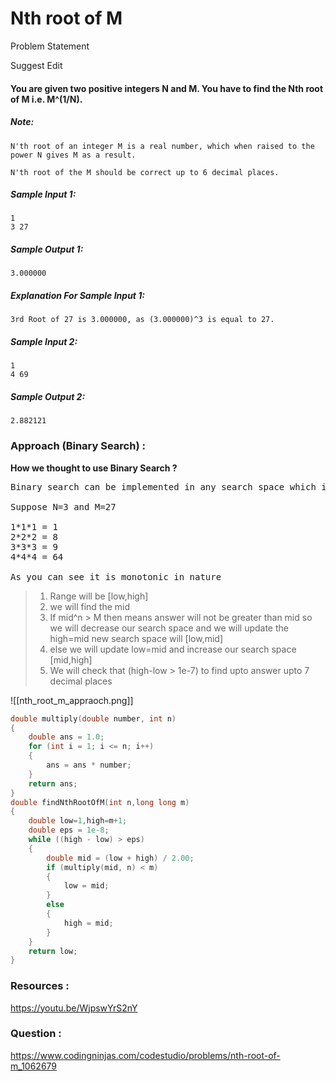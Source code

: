 # Nth root of M

Problem Statement

Suggest Edit

#### You are given two positive integers N and M. You have to find the Nth root of M i.e. M^(1/N).

##### Note:

```
N'th root of an integer M is a real number, which when raised to the power N gives M as a result.

N'th root of the M should be correct up to 6 decimal places.
```

##### Sample Input 1:

```
1
3 27
```

##### Sample Output 1:

```
3.000000
```

##### Explanation For Sample Input 1:

```
3rd Root of 27 is 3.000000, as (3.000000)^3 is equal to 27.
```

##### Sample Input 2:

```
1
4 69
```

##### Sample Output 2:

```
2.882121
```

### Approach (Binary Search) :

**How we thought to use Binary Search ?**

<pre>
Binary search can be implemented in any search space which is monotonic(strictly increasing or decreasing) in nature.

Suppose N=3 and M=27

1*1*1 = 1
2*2*2 = 8
3*3*3 = 9
4*4*4 = 64

As you can see it is monotonic in nature
</pre>

> 1. Range will be [low,high]
> 2. we will find the mid
> 3. If mid^n > M then means answer will not be greater than mid so we will decrease our search space and we will update the high=mid new search space will [low,mid]
> 4. else we will update low=mid and increase our search space [mid,high]
> 5. We will check that (high-low > 1e-7) to find upto answer upto 7 decimal places

![[nth_root_m_appraoch.png]]

```cpp
double multiply(double number, int n)
{
    double ans = 1.0;
    for (int i = 1; i <= n; i++)
    {
        ans = ans * number;
    }
    return ans;
}
double findNthRootOfM(int n,long long m)
{
    double low=1,high=m+1;
    double eps = 1e-8;
    while ((high - low) > eps)
    {
        double mid = (low + high) / 2.00;
        if (multiply(mid, n) < m)
        {
            low = mid;
        }
        else
        {
            high = mid;
        }
    }
    return low;
}
```

### Resources :

https://youtu.be/WjpswYrS2nY

### Question :

https://www.codingninjas.com/codestudio/problems/nth-root-of-m_1062679
